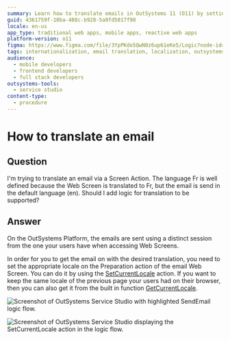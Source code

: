 ```yaml
---
summary: Learn how to translate emails in OutSystems 11 (O11) by setting the appropriate locale in the email's Preparation action using SetCurrentLocale.
guid: 4361759f-10ba-488c-b928-5a9fd5017f98
locale: en-us
app_type: traditional web apps, mobile apps, reactive web apps
platform-version: o11
figma: https://www.figma.com/file/3YpPKdo5QwN0z6up61eKe5/Logic?node-id=842:248
tags: internationalization, email translation, localization, outsystems language resources, session management
audience:
  - mobile developers
  - frontend developers
  - full stack developers
outsystems-tools:
  - service studio
content-type:
  - procedure
---
```


# How to translate an email

## Question

I'm trying to translate an email via a Screen Action. The language Fr is well defined because the Web Screen is translated to Fr, but the email is send in the default language (en). Should I add logic for translation to be supported?

## Answer

On the OutSystems Platform, the emails are sent using a distinct session from the one your users have when accessing Web Screens.

In order for you to get the email on with the desired translation, you need to set the appropriate locale on the Preparation action of the email Web Screen. You can do it by using the [SetCurrentLocale](http://www.outsystems.com/help/servicestudio/9.0/Language_Reference/System_Actions_and_Functions/SetCurrentLocale_Action.htm) action. If you want to keep the same locale of the previous page your users had on their browser, then you can also get it from the built in function [GetCurrentLocale](http://www.outsystems.com/help/servicestudio/9.0/Language_Reference/Built_in_Functions/Environment_Functions/GetCurrentLocale_Function.htm).

![Screenshot of OutSystems Service Studio with highlighted SendEmail logic flow.](images/How-to-translate-an-email_0.png "OutSystems Service Studio showing the SendEmail logic")

![Screenshot of OutSystems Service Studio displaying the SetCurrentLocale action in the logic flow.](images/How-to-translate-an-email_1.png "OutSystems Service Studio with SetCurrentLocale action")
